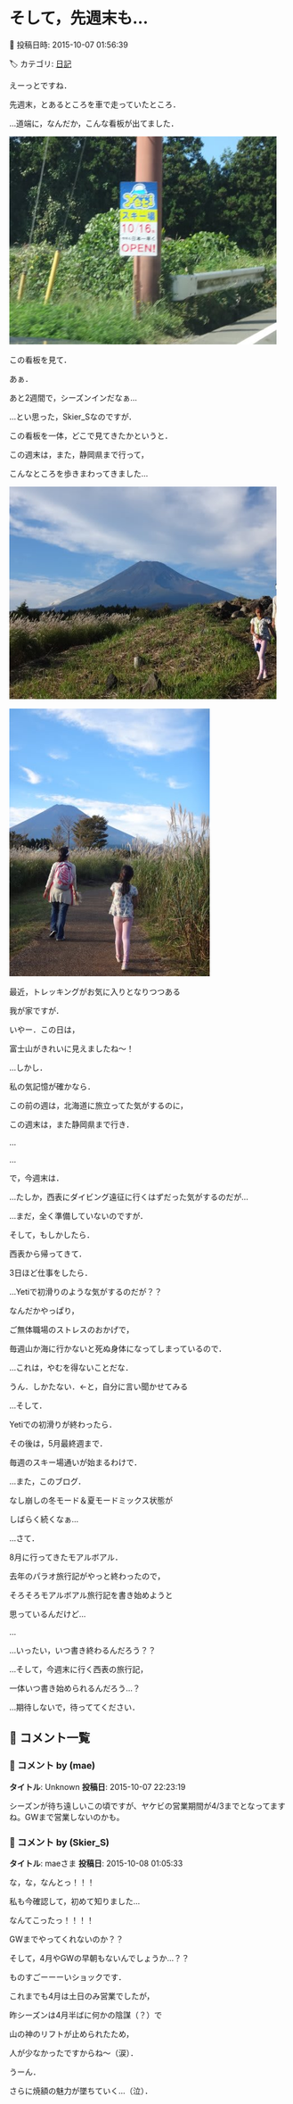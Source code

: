 # そして，先週末も…

📅 投稿日時: 2015-10-07 01:56:39

🏷️ カテゴリ: [日記](cc4b5682fb7b8b144980957a978653fb0.md)

えーっとですね．


先週末，とあるところを車で走っていたところ．


…道端に，なんだか，こんな看板が出てました．




![c91096240e125a7c1c1903d5170fa1f5.jpg](images/c91096240e125a7c1c1903d5170fa1f5.jpg)




この看板を見て．


あぁ．


あと2週間で，シーズンインだなぁ…


…とい思った，Skier_Sなのですが．





この看板を一体，どこで見てきたかというと．


この週末は，また，静岡県まで行って，


こんなところを歩きまわってきました…




![aa259de13a3d7d8b83afa66984aeaa33.jpg](images/aa259de13a3d7d8b83afa66984aeaa33.jpg)









![4e4426fb25c393ab18669625919cc83e.jpg](images/4e4426fb25c393ab18669625919cc83e.jpg)




最近，トレッキングがお気に入りとなりつつある


我が家ですが．


いやー．この日は，


富士山がきれいに見えましたね～！





…しかし．


私の気記憶が確かなら．





この前の週は，北海道に旅立ってた気がするのに，


この週末は，また静岡県まで行き．


…


…


で，今週末は．


…たしか，西表にダイビング遠征に行くはずだった気がするのだが…


…まだ，全く準備していないのですが．





そして，もしかしたら．


西表から帰ってきて．


3日ほど仕事をしたら．





…Yetiで初滑りのような気がするのだが？？





なんだかやっぱり，


ご無体職場のストレスのおかげで，


毎週山か海に行かないと死ぬ身体になってしまっているので．


…これは，やむを得ないことだな．


うん．しかたない．←と，自分に言い聞かせてみる





…そして．


Yetiでの初滑りが終わったら．


その後は，5月最終週まで．


毎週のスキー場通いが始まるわけで．


…また，このブログ．


なし崩しの冬モード＆夏モードミックス状態が


しばらく続くなぁ…





…さて．


8月に行ってきたモアルボアル．


去年のパラオ旅行記がやっと終わったので，


そろそろモアルボアル旅行記を書き始めようと


思っているんだけど…


…


…いったい，いつ書き終わるんだろう？？





…そして，今週末に行く西表の旅行記，


一体いつ書き始められるんだろう…？





…期待しないで，待っててください．

## 💬 コメント一覧

### 💬 コメント by (mae)
**タイトル**: Unknown
**投稿日**: 2015-10-07 22:23:19

シーズンが待ち遠しいこの頃ですが、ヤケビの営業期間が4/3までとなってますね。GWまで営業しないのかも。

### 💬 コメント by (Skier_S)
**タイトル**: maeさま
**投稿日**: 2015-10-08 01:05:33

な，な，なんとっ！！！

私も今確認して，初めて知りました…



なんてこったっ！！！！

GWまでやってくれないのか？？

そして，4月やGWの早朝もないんでしょうか…？？

ものすごーーーいショックです．



これまでも4月は土日のみ営業でしたが，

昨シーズンは4月半ばに何かの陰謀（？）で

山の神のリフトが止められたため，

人が少なかったですからね～（涙）．



うーん．

さらに焼額の魅力が墜ちていく…（泣）．

